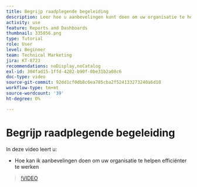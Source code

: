 ```yaml
---
title: Begrijp raadplegende begeleiding
description: Leer hoe u aanbevelingen kunt doen om uw organisatie te helpen efficiënter te werken met [!UICONTROL Enhanced analytics] in Workfront.
activity: use
feature: Reports and Dashboards
thumbnail: 335056.png
type: Tutorial
role: User
level: Beginner
team: Technical Marketing
jira: KT-8723
recommendations: noDisplay,noCatalog
exl-id: 304fad15-1ffd-4282-b90f-0be31b2a08c6
doc-type: video
source-git-commit: 92dd1cf0db8c6ea785cba2f524133273240a6d10
workflow-type: tm+mt
source-wordcount: '39'
ht-degree: 0%

---
```


# Begrijp raadplegende begeleiding

In deze video leert u:

* Hoe kan ik aanbevelingen doen om uw organisatie te helpen efficiënter te werken

>[!VIDEO](https://video.tv.adobe.com/v/335056/?quality=12&learn=on)
